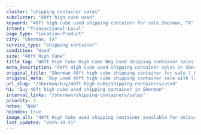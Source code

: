```yaml
---
cluster: "shipping container sales"
subcluster: "40ft high cube used"
keyword: "40ft high cube used shipping container for sale Sherman, TX"
intent: "Transactional-Local"
page_type: "Location-Product"
city: "Sherman, TX"
service_type: "shipping container"
condition: "Used"
size: "40ft High Cube"
title_tag: "40ft High Cube High Cube Nkg Used shipping container Sales in Sherman | LC Container"
meta_description: "40ft High Cube used shipping container sales in Sherman. High cube containers with extra height. Fast delivery, competitive pricing. Serving shipping containers area. Quote ID: IZ1. Call (214) 524-4168 for your free quote today."
original_title: "Sherman 40ft high cube shipping container for sale | LC"
original_meta: "Buy used 40ft high cube shipping container sale with local delivery in Sherman, TX. LC Container — local Since 2003. Request a fast quote today."
url_slug: "/sherman/buy/40ft-high-cube/shipping-containers/used"
h1: "Buy 40ft high cube used shipping container in Sherman"
internal_links: "/sherman/shipping-containers/sales"
priority: 3
notes: "NaN"
noindex: true
image_alt: "40ft High Cube used shipping container available for delivery in Sherman"
last_updated: "2025-10-21"
---
```


<!-- TODO: Add unique city/inventory copy, images, and internal links here. -->
